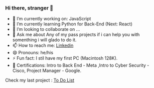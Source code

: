### Hi there, stranger 👋

- 🔭 I’m currently working on: JavaScript
- 🌱 I’m currently learning Python for Back-End (Next: React)
- 👯 I’m looking to collaborate on ...
- 💬 Ask me about Any of my pass projects if i can help you with somenthing i will glado to do it.
- 📫 How to reach me: [Linkedin](https://www.linkedin.com/in/daniel-g-sierra-60472719/)
- 😄 Pronouns: he/his
- ⚡ Fun fact: I stil have my first PC (Macintosh 128K).
- 🥇 Certifications: Intro to Back End - Meta ,Intro to Cyber Security - Cisco, Project Manager - Google.

Check my last project : [To Do List](https://dgonzalesi.github.io/To-Do-List-Webpack/)
